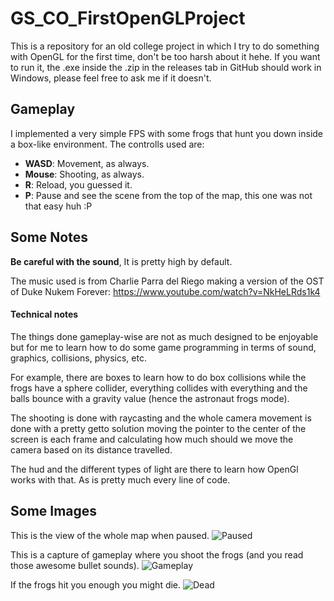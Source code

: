 # GS_CO_FirstOpenGLProject
This is a repository for an old college project in which I try to do something with OpenGL for the first time, don't be too harsh about it hehe. If you want to run it, the .exe inside the .zip in the releases tab in GitHub should work in Windows, please feel free to ask me if it doesn't.

## Gameplay
I implemented a very simple FPS with some frogs that hunt you down inside a box-like environment. The controlls used are:

- **WASD**: Movement, as always.
- **Mouse**: Shooting, as always.
- **R**: Reload, you guessed it.
- **P**: Pause and see the scene from the top of the map, this one was not that easy huh :P


## Some Notes

**Be careful with the sound**, It is pretty high by default.

The music used is from Charlie Parra del Riego making a version of the OST of Duke Nukem Forever: https://www.youtube.com/watch?v=NkHeLRds1k4

#### Technical notes
The things done gameplay-wise are not as much designed to be enjoyable but for me to learn how to do some game programming in terms of sound, graphics, collisions, physics, etc.

For example, there are boxes to learn how to do box collisions while the frogs have a sphere collider, everything collides with everything and the balls bounce with a gravity value (hence the astronaut frogs mode).

The shooting is done with raycasting and the whole camera movement is done with a pretty getto solution moving the pointer to the center of the screen is each frame and calculating how much should we move the camera based on its distance travelled.

The hud and the different types of light are there to learn how OpenGl works with that. As is pretty much every line of code.


## Some Images

This is the view of the whole map when paused.
![Paused](http://)

This is a capture of gameplay where you shoot the frogs (and you read those awesome bullet sounds).
![Gameplay](http://)

If the frogs hit you enough you might die.
![Dead](http://)